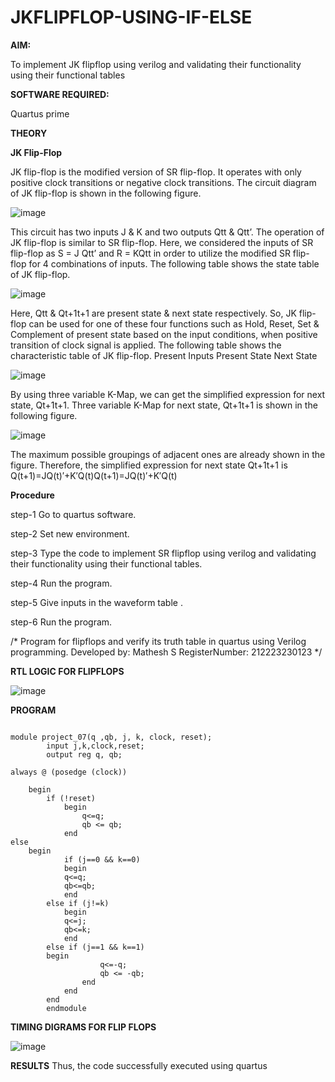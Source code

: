 # JKFLIPFLOP-USING-IF-ELSE

**AIM:** 

To implement  JK flipflop using verilog and validating their functionality using their functional tables

**SOFTWARE REQUIRED:**

Quartus prime

**THEORY**

**JK Flip-Flop**

JK flip-flop is the modified version of SR flip-flop. It operates with only positive clock transitions or negative clock transitions. The circuit diagram of JK flip-flop is shown in the following figure.

![image](https://github.com/naavaneetha/JKFLIPFLOP-USING-IF-ELSE/assets/154305477/a649c30b-232b-4558-b188-fd6c09845180)


This circuit has two inputs J & K and two outputs Qtt & Qtt’. The operation of JK flip-flop is similar to SR flip-flop. Here, we considered the inputs of SR flip-flop as S = J Qtt’ and R = KQtt in order to utilize the modified SR flip-flop for 4 combinations of inputs. The following table shows the state table of JK flip-flop.

![image](https://github.com/naavaneetha/JKFLIPFLOP-USING-IF-ELSE/assets/154305477/c4360742-e8a8-4937-b089-c46c0433f9a3)

 
Here, Qtt & Qt+1t+1 are present state & next state respectively. So, JK flip-flop can be used for one of these four functions such as Hold, Reset, Set & Complement of present state based on the input conditions, when positive transition of clock signal is applied. The following table shows the characteristic table of JK flip-flop. Present Inputs Present State Next State
 
![image](https://github.com/naavaneetha/JKFLIPFLOP-USING-IF-ELSE/assets/154305477/6c275261-a6d5-4c37-a3a7-1e88ca11c4cd)

By using three variable K-Map, we can get the simplified expression for next state, Qt+1t+1. Three variable K-Map for next state, Qt+1t+1 is shown in the following figure.
 
![image](https://github.com/naavaneetha/JKFLIPFLOP-USING-IF-ELSE/assets/154305477/5174f41b-0ce0-4329-a372-6d1943ea6673)

The maximum possible groupings of adjacent ones are already shown in the figure. Therefore, the simplified expression for next state Qt+1t+1 is Q(t+1)=JQ(t)′+K′Q(t)Q(t+1)=JQ(t)′+K′Q(t)

**Procedure**

step-1 Go to quartus software.

step-2 Set new environment.

step-3 Type the code to implement SR flipflop using verilog and validating their functionality using their functional tables.

step-4 Run the program.

step-5 Give inputs in the waveform table .

step-6 Run the program.

/* Program for flipflops and verify its truth table in quartus using Verilog programming. 
Developed by: Mathesh S
RegisterNumber: 212223230123
*/

**RTL LOGIC FOR FLIPFLOPS**

![image](https://github.com/user-attachments/assets/503bd4d9-5da4-4b45-892c-ebc78bf6be86)



**PROGRAM**

```

module project_07(q ,qb, j, k, clock, reset);
		input j,k,clock,reset;
		output reg q, qb;
	
always @ (posedge (clock))

	begin 
		if (!reset)
			begin
				q<=q;
				qb <= qb;
			end
else
	begin
			if (j==0 && k==0)
			begin 
			q<=q;
			qb<=qb;
			end
		else if (j!=k)
			begin 
			q<=j;
			qb<=k;
			end
		else if (j==1 && k==1)
		begin 
					q<=-q;
					qb <= -qb;
				end
			end
		end
		endmodule

```

**TIMING DIGRAMS FOR FLIP FLOPS**

![image](https://github.com/user-attachments/assets/95efbd7b-4cf4-4d14-9008-39ba6aec658a)


**RESULTS**
Thus, the code successfully executed using quartus 
